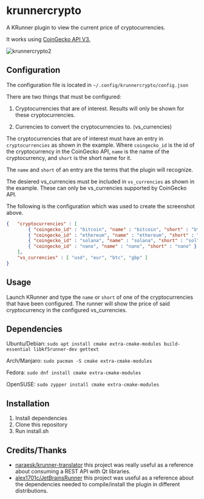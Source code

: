 # krunnercrypto
A KRunner plugin to view the current price of cryptocurrencies.

It works using [CoinGecko API V3.](https://www.coingecko.com/en/api/documentation)

![krunnercrypto2](https://user-images.githubusercontent.com/7107694/146843950-ce2e7a43-e623-46aa-8627-9d56f13a92c1.png)

## Configuration
The configuration file is located in `~/.config/krunnercrypto/config.json`

There are two things that must be configured:

1. Cryptocurrencies that are of interest. Results will only be shown for these cryptocurrencies.

2. Currencies to convert the cryptocurrencies to. (vs_currencies)

The cryptocurrencies that are of interest must have an entry in `cryptocurrencies` as shown in the example. Where `coingecko_id` is the id of the cryptocurrency in the CoinGecko API, `name` is the name of the cryptocurrency, and `short` is the short name for it.

The `name` and `short` of an entry are the terms that the plugin will recognize.

The desiered vs_currencies must be included in `vs_currencies` as shown in the example. These can only be vs_currencies supported by CoinGecko API.

The following is the configuration which was used to create the screenshot above.
```json
{   "cryptocurrencies" : [
        { "coingecko_id" : "bitcoin", "name" : "bitcoin", "short" : "btc" },
        { "coingecko_id" : "ethereum", "name" : "ethereum", "short" : "eth" },
        { "coingecko_id" : "solana", "name" : "solana", "short" : "sol" },
        { "coingecko_id" : "nano", "name" : "nano", "short" : "nano" }
    ],
    "vs_currencies" : [ "usd", "eur", "btc", "gbp" ]
}
```

## Usage
Launch KRunner and type the `name` or `short` of one of the cryptocurrencies that have been configured. The runner will show the price of said cryptocurrency in the configured vs_currencies.

## Dependencies

Ubuntu/Debian:
`sudo apt install cmake extra-cmake-modules build-essential libkf5runner-dev gettext`

Arch/Manjaro:
`sudo pacman -S cmake extra-cmake-modules`

Fedora:
`sudo dnf install cmake extra-cmake-modules`

OpenSUSE:
`sudo zypper install cmake extra-cmake-modules`

## Installation
1. Install dependencies
2. Clone this repository
3. Run install.sh

## Credits/Thanks
- [naraesk/krunner-translator](https://github.com/naraesk/krunner-translator) this project was really useful as a reference about consuming a REST API with Qt libraries.
- [alex1701c/JetBrainsRunner](https://github.com/alex1701c/JetBrainsRunner) this project was useful as a reference about the dependencies needed to compile/install the plugin in different distributions.
